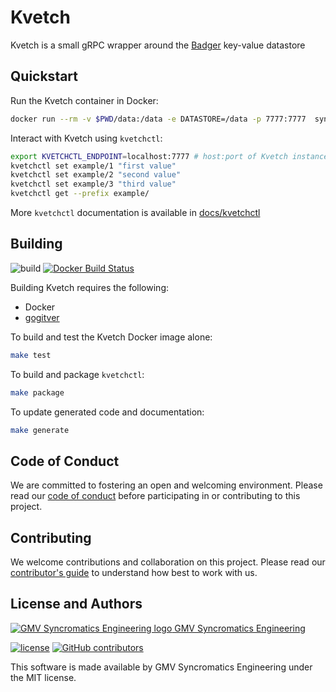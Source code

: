 # Kvetch

Kvetch is a small gRPC wrapper around the [Badger](https://github.com/dgraph-io/badger) key-value datastore

## Quickstart

Run the Kvetch container in Docker:

```bash
docker run --rm -v $PWD/data:/data -e DATASTORE=/data -p 7777:7777  syncromatics/kvetch:0.4.0
```

Interact with Kvetch using `kvetchctl`:

```bash
export KVETCHCTL_ENDPOINT=localhost:7777 # host:port of Kvetch instance
kvetchctl set example/1 "first value"
kvetchctl set example/2 "second value"
kvetchctl set example/3 "third value"
kvetchctl get --prefix example/
```

More `kvetchctl` documentation is available in [docs/kvetchctl](docs/kvetchctl/kvetchctl.md)

## Building

![build](https://github.com/syncromatics/kvetch/workflows/build/badge.svg)
[![Docker Build Status](https://img.shields.io/docker/build/syncromatics/kvetch.svg)](https://hub.docker.com/r/syncromatics/kvetch/)

Building Kvetch requires the following:

- Docker
- [gogitver](https://github.com/syncromatics/gogitver)

To build and test the Kvetch Docker image alone:

```bash
make test
```

To build and package `kvetchctl`:

```bash
make package
```

To update generated code and documentation:

```bash
make generate
```

## Code of Conduct

We are committed to fostering an open and welcoming environment. Please read our [code of conduct](CODE_OF_CONDUCT.md) before participating in or contributing to this project.

## Contributing

We welcome contributions and collaboration on this project. Please read our [contributor's guide](CONTRIBUTING.md) to understand how best to work with us.

## License and Authors

[![GMV Syncromatics Engineering logo](https://secure.gravatar.com/avatar/645145afc5c0bc24ba24c3d86228ad39?size=16) GMV Syncromatics Engineering](https://github.com/syncromatics)

[![license](https://img.shields.io/github/license/syncromatics/kvetch.svg)](https://github.com/syncromatics/kvetch/blob/master/LICENSE)
[![GitHub contributors](https://img.shields.io/github/contributors/syncromatics/kvetch.svg)](https://github.com/syncromatics/kvetch/graphs/contributors)

This software is made available by GMV Syncromatics Engineering under the MIT license.
